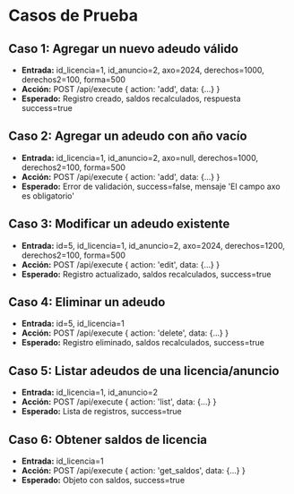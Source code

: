 # Casos de Prueba

## Caso 1: Agregar un nuevo adeudo válido
- **Entrada:** id_licencia=1, id_anuncio=2, axo=2024, derechos=1000, derechos2=100, forma=500
- **Acción:** POST /api/execute { action: 'add', data: {...} }
- **Esperado:** Registro creado, saldos recalculados, respuesta success=true

## Caso 2: Agregar un adeudo con año vacío
- **Entrada:** id_licencia=1, id_anuncio=2, axo=null, derechos=1000, derechos2=100, forma=500
- **Acción:** POST /api/execute { action: 'add', data: {...} }
- **Esperado:** Error de validación, success=false, mensaje 'El campo axo es obligatorio'

## Caso 3: Modificar un adeudo existente
- **Entrada:** id=5, id_licencia=1, id_anuncio=2, axo=2024, derechos=1200, derechos2=100, forma=500
- **Acción:** POST /api/execute { action: 'edit', data: {...} }
- **Esperado:** Registro actualizado, saldos recalculados, success=true

## Caso 4: Eliminar un adeudo
- **Entrada:** id=5, id_licencia=1
- **Acción:** POST /api/execute { action: 'delete', data: {...} }
- **Esperado:** Registro eliminado, saldos recalculados, success=true

## Caso 5: Listar adeudos de una licencia/anuncio
- **Entrada:** id_licencia=1, id_anuncio=2
- **Acción:** POST /api/execute { action: 'list', data: {...} }
- **Esperado:** Lista de registros, success=true

## Caso 6: Obtener saldos de licencia
- **Entrada:** id_licencia=1
- **Acción:** POST /api/execute { action: 'get_saldos', data: {...} }
- **Esperado:** Objeto con saldos, success=true
